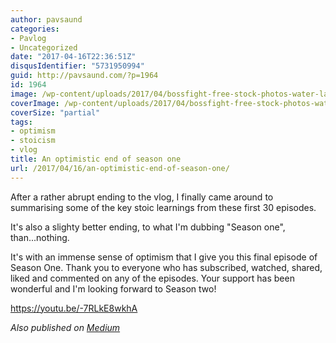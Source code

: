 ```yaml
---
author: pavsaund
categories:
- Pavlog
- Uncategorized
date: "2017-04-16T22:36:51Z"
disqusIdentifier: "5731950994"
guid: http://pavsaund.com/?p=1964
id: 1964
image: /wp-content/uploads/2017/04/bossfight-free-stock-photos-water-lake-ocean-sea-sunrise-sunset-header-resize.jpg
coverImage: /wp-content/uploads/2017/04/bossfight-free-stock-photos-water-lake-ocean-sea-sunrise-sunset-header-resize.jpg
coverSize: "partial"
tags:
- optimism
- stoicism
- vlog
title: An optimistic end of season one
url: /2017/04/16/an-optimistic-end-of-season-one/
---
```


After a rather abrupt ending to the vlog, I finally came around to summarising some of the key stoic learnings from these first 30 episodes.

It's also a slighty better ending, to what I'm dubbing "Season one", than...nothing.

It's with an immense sense of optimism that I give you this final episode of Season One. Thank you to everyone who has subscribed, watched, shared, liked and commented on any of the episodes. Your support has been wonderful and I'm looking forward to Season two!

https://youtu.be/-7RLkE8wkhA

<em>Also published on <a href="https://medium.com/@pavsaund/an-optimistic-end-of-season-one-d2afece14443">Medium</a></em>